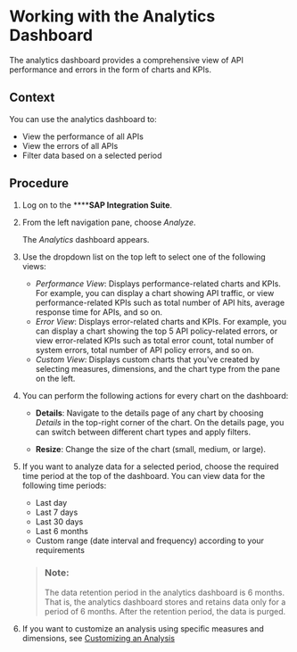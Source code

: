 <!-- loioe07e8152163e491680c4f5fcc9f7b895 -->

# Working with the Analytics Dashboard

The analytics dashboard provides a comprehensive view of API performance and errors in the form of charts and KPIs.



<a name="loioe07e8152163e491680c4f5fcc9f7b895__context_jn3_v3x_ztb"/>

## Context

You can use the analytics dashboard to:

-   View the performance of all APIs
-   View the errors of all APIs
-   Filter data based on a selected period



<a name="loioe07e8152163e491680c4f5fcc9f7b895__steps_fxp_x3x_ztb"/>

## Procedure

1.  Log on to the ******SAP Integration Suite**.

2.  From the left navigation pane, choose *Analyze*.

    The *Analytics* dashboard appears.

3.  Use the dropdown list on the top left to select one of the following views:

    -   *Performance View*: Displays performance-related charts and KPIs. For example, you can display a chart showing API traffic, or view performance-related KPIs such as total number of API hits, average response time for APIs, and so on.
    -   *Error View*: Displays error-related charts and KPIs. For example, you can display a chart showing the top 5 API policy-related errors, or view error-related KPIs such as total error count, total number of system errors, total number of API policy errors, and so on.
    -   *Custom View*: Displays custom charts that you've created by selecting measures, dimensions, and the chart type from the pane on the left.

4.  You can perform the following actions for every chart on the dashboard:

    -   **Details**: Navigate to the details page of any chart by choosing *Details* in the top-right corner of the chart. On the details page, you can switch between different chart types and apply filters.

    -   **Resize**: Change the size of the chart \(small, medium, or large\).

5.  If you want to analyze data for a selected period, choose the required time period at the top of the dashboard. You can view data for the following time periods:

    -   Last day
    -   Last 7 days
    -   Last 30 days
    -   Last 6 months
    -   Custom range \(date interval and frequency\) according to your requirements

    > ### Note:  
    > The data retention period in the analytics dashboard is 6 months. That is, the analytics dashboard stores and retains data only for a period of 6 months. After the retention period, the data is purged.

6.  If you want to customize an analysis using specific measures and dimensions, see [Customizing an Analysis](customizing-an-analysis-78bde6f.md)


